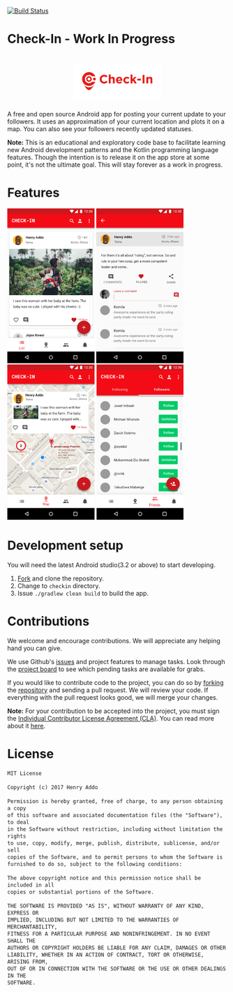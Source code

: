 [![Build Status](https://travis-ci.org/eyedol/checkin.svg?branch=master)](https://travis-ci.org/eyedol/checkin)

# Check-In - Work In Progress

<h1 align=center>
<img src="art/logo/horizontal.png" width=40%>
</h1>

A free and open source Android app for posting your current update to your followers. It uses an approximation of your current location and plots it on a map. You can also see your followers recently updated statuses.
 
**Note:** This is an educational and exploratory code base to facilitate learning new Android development patterns and the Kotlin programming language features. Though the intention is to release it on the app store at some point, it's not the ultimate goal. This will stay forever as a work in progress.

# Features

<img src="art/list-posts-with-photos-portrait.png" width="200" /> <img src="art/detail-posts.png" width="200" /> <img src="art/map-posts-with-infowindow.png" width="200" /> <img src="art/list-friends-followers.png" width="200" />

# Development setup

You will need the latest Android studio(3.2 or above) to start developing.

1. [Fork](https://help.github.com/articles/fork-a-repo/) and clone the repository.
2. Change to `checkin` directory.
3. Issue `./gradlew clean build` to build the app.

# Contributions

We welcome and encourage contributions. We will appreciate any helping hand you can give. 

We use Github's [issues](https://github.com/eyedol/checkin/issues) and project features to manage tasks. Look through the [project board](https://github.com/eyedol/checkin/projects/1) to see which pending tasks are available for grabs.

If you would like to contribute code to the project, you can do so by [forking](https://guides.github.com/activities/forking/) the [repository](https://github.com/eyedol/checkin) and sending a pull request. We will review your code. If everything with the pull request looks good, we will merge your changes.

**Note:** For your contribution to be accepted into the project, you must sign the [Individual Contributor License Agreement (CLA)](https://www.clahub.com/agreements/eyedol/checkin). You can read more about it [here](https://en.wikipedia.org/wiki/Contributor_License_Agreement).

# License

    MIT License

    Copyright (c) 2017 Henry Addo

    Permission is hereby granted, free of charge, to any person obtaining a copy
    of this software and associated documentation files (the "Software"), to deal
    in the Software without restriction, including without limitation the rights
    to use, copy, modify, merge, publish, distribute, sublicense, and/or sell
    copies of the Software, and to permit persons to whom the Software is
    furnished to do so, subject to the following conditions:

    The above copyright notice and this permission notice shall be included in all
    copies or substantial portions of the Software.

    THE SOFTWARE IS PROVIDED "AS IS", WITHOUT WARRANTY OF ANY KIND, EXPRESS OR
    IMPLIED, INCLUDING BUT NOT LIMITED TO THE WARRANTIES OF MERCHANTABILITY,
    FITNESS FOR A PARTICULAR PURPOSE AND NONINFRINGEMENT. IN NO EVENT SHALL THE
    AUTHORS OR COPYRIGHT HOLDERS BE LIABLE FOR ANY CLAIM, DAMAGES OR OTHER
    LIABILITY, WHETHER IN AN ACTION OF CONTRACT, TORT OR OTHERWISE, ARISING FROM,
    OUT OF OR IN CONNECTION WITH THE SOFTWARE OR THE USE OR OTHER DEALINGS IN THE
    SOFTWARE.
